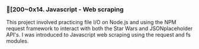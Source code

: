 ### [200~0x14. Javascript - Web scraping
This project involved practicing file I/O on Node.js and using the NPM request framework to interact with both the Star Wars and JSONplaceholder API's. I was introduced to Javascript web scraping using the request and fs modules.


